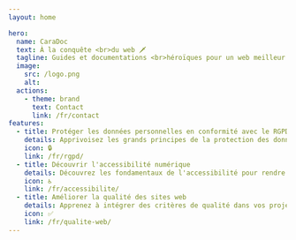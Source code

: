 ```yaml
---
layout: home

hero:
  name: CaraDoc
  text: À la conquête <br>du web 🗡️
  tagline: Guides et documentations <br>héroïques pour un web meilleur
  image:
    src: /logo.png
    alt:   
  actions:
    - theme: brand
      text: Contact
      link: /fr/contact
features:
  - title: Protéger les données personnelles en conformité avec le RGPD
    details: Apprivoisez les grands principes de la protection des données personnelles et du RGPD pour être en conformité dans vos projets web. 
    icon: 🔒
    link: /fr/rgpd/
  - title: Découvrir l'accessibilité numérique
    details: Découvrez les fondamentaux de l'accessibilité pour rendre votre vie numérique plus respectueuse des droits des personnes en situation de handicap.
    icon: ♿️
    link: /fr/accessibilite/
  - title: Améliorer la qualité des sites web
    details: Apprenez à intégrer des critères de qualité dans vos projets web.
    icon: ✅
    link: /fr/qualite-web/
---
```


